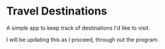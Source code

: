 # Travel Destinations

A simple app to keep track of destinations I'd like to visit.

I will be updating this as I proceed, through out the program.

